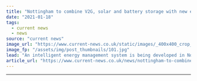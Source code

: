 ```yaml
---
title: "Nottingham to combine V2G, solar and battery storage with new energy management system"
date: "2021-01-18"
tags: 
  - current news
  - news
source: "current news"
image_url: "https://www.current-news.co.uk/static/images/_400x400_crop_center-center/PHOTO-eastcroft-depot-Nottingham-image-Openremote.jpg"
image_fp: "/assets/img/post_thumbnails/101.jpg"
lead: "​An intelligent energy management system is being developed in Nottingham to optimise clean technology including a fleet of electric vehicles (EVs), battery storage and solar."
article_url: "https://www.current-news.co.uk/news/nottingham-to-combine-v2g-solar-and-battery-storage-with-new-energy-management-system?utm_source=rss-feeds&utm_medium=rss&utm_campaign=rss"
---
```


---
